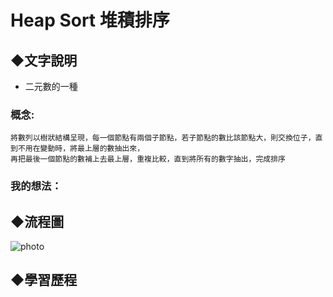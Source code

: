 # Heap Sort 堆積排序
## ◆文字說明
* 二元數的一種
### 概念:
    將數列以樹狀結構呈現，每一個節點有兩個子節點，若子節點的數比該節點大，則交換位子，直到不用在變動時，將最上層的數抽出來，
    再把最後一個節點的數補上去最上層，重複比較，直到將所有的數字抽出，完成排序
    
### 我的想法：
    
## ◆流程圖
![photo](https://github.com/stopraining/LearningNote/blob/master/pic/HeapSort.jpeg)

## ◆學習歷程


